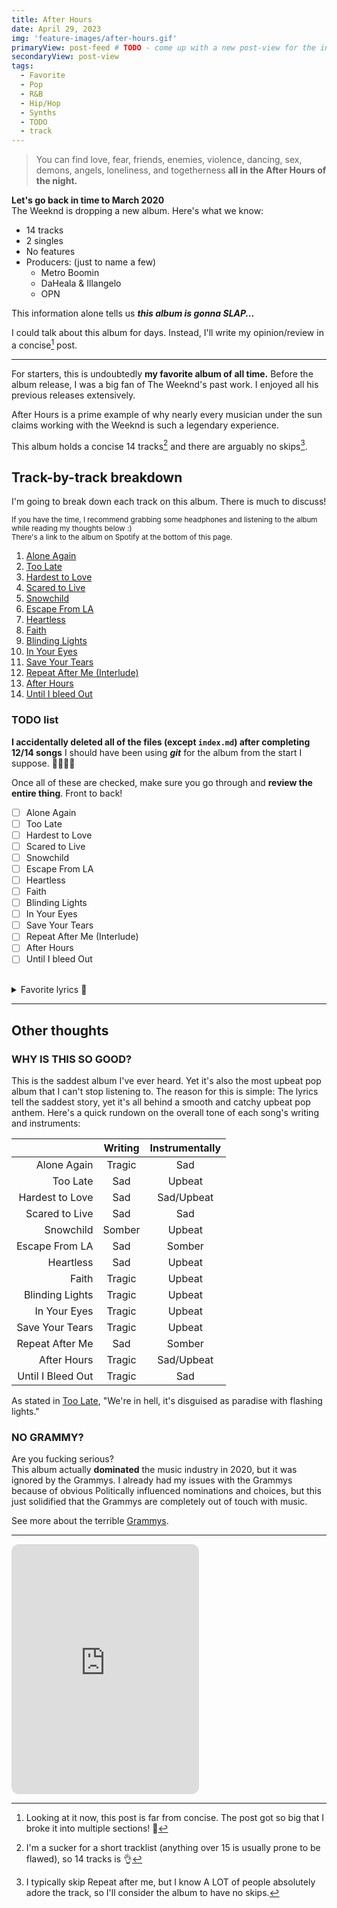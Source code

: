 ```yaml
---
title: After Hours
date: April 29, 2023
img: 'feature-images/after-hours.gif'
primaryView: post-feed # TODO - come up with a new post-view for the index.md
secondaryView: post-view
tags:
  - Favorite
  - Pop
  - R&B
  - Hip/Hop
  - Synths
  - TODO
  - track
---
```


> You can find love, fear, friends, enemies, violence, dancing, sex, demons, angels, loneliness, and togetherness **all in the After Hours of the night.**

<!-- consider moving this somewhere else? -->


**Let's go back in time to March 2020** \
The Weeknd is dropping a new album. Here's what we know:
<!--more-->
- 14 tracks
- 2 singles
- No features
- Producers: (just to name a few)
  - Metro Boomin
  - DaHeala & Illangelo
  - OPN

This information alone tells us ***this album is gonna SLAP...***


I could talk about this album for days. Instead, I'll write my opinion/review in a concise[^1] post.

---

For starters, this is undoubtedly **my favorite album of all time.** Before the album release, I was a big fan of The Weeknd's past work. I enjoyed all his previous releases extensively.

After Hours is a prime example of why nearly every musician under the sun claims working with the Weeknd is such a legendary experience.

This album holds a concise 14 tracks[^2] and there are arguably no skips[^3].

## Track-by-track breakdown
I'm going to break down each track on this album. There is much to discuss!

<small>

If you have the time, I recommend grabbing some headphones and listening to the album while reading my thoughts below :) \
There's a link to the album on Spotify at the bottom of this page.
</small>

1. [Alone Again](/music/albums/after-hours/001-alone-again)
1. [Too Late](/music/albums/after-hours/002-too-late)
1. [Hardest to Love](/music/albums/after-hours/003-hardest-to-love)
1. [Scared to Live](/music/albums/after-hours/004-scared-to-live)
1. [Snowchild](/music/albums/after-hours/005-snowchild)
1. [Escape From LA](/music/albums/after-hours/006-escape-from-la)
1. [Heartless](/music/albums/after-hours/007-heartless)
1. [Faith](/music/albums/after-hours/008-faith)
1. [Blinding Lights](/music/albums/after-hours/009-blinding-lights)
1. [In Your Eyes](/music/albums/after-hours/010-in-your-eyes)
1. [Save Your Tears](/music/albums/after-hours/011-save-your-tears)
1. [Repeat After Me (Interlude)](/music/albums/after-hours/012-repeat-after-me)
1. [After Hours](/music/albums/after-hours/013-after-hours)
1. [Until I bleed Out](/music/albums/after-hours/014-until-i-bleed-out)


### TODO list
**I accidentally deleted all of the files (except `index.md`) after completing 12/14 songs** I should have been using ***git*** for the album from the start I suppose. 🫠🫠🫠🫠

Once all of these are checked, make sure you go through and **review the entire thing**. Front to back!
- [ ] Alone Again
- [ ] Too Late
- [ ] Hardest to Love
- [ ] Scared to Live
- [ ] Snowchild
- [ ] Escape From LA
- [ ] Heartless
- [ ] Faith
- [ ] Blinding Lights
- [ ] In Your Eyes
- [ ] Save Your Tears
- [ ] Repeat After Me (Interlude)
- [ ] After Hours
- [ ] Until I bleed Out

<br />
<details>

  <summary class="text-lg font-bold hover:underline cursor-pointer">Favorite lyrics 📝</summary>

  #### Alone Again
  > Take off my disguise \
  > I'm living someone else's life \
  > Suppressing who I was inside

  > Together we're alone

  > How much to light up my star again \
  > And rewire all my thoughts?

  > Oh, baby won't you remind me what I am \
  > And break, break my little cold heart?

  > Call me up and I'll send for you \
  > Take me down to your altitude

  #### Too Late
  > I can't trust where I live anymore  \
  > Sources say that we're done, how would they know?

  > We're in Hell, it's disguised as a paradise with flashing lights

  #### Hardest to Love
  > If I held you back, at least I held you close

  > And what we had is dead inside, yeah \
  > You're actin' like it's still alive

  > Together we are so alone

  #### Scared to Live
  > If I held you back at least I held you close

  > Refused to be the one to taint your heart

  #### Snowchild
  > I used to pray when I was sixteen \
  > If I didn't make it, then I'd probably make my wrist bleed

  > Every month another accusation \
  > Only thing I'm phobic of is failing

  #### Escape from LA
  > You just wanted by attention \
  > You just wanted my affection \
  > **You got me tattooed on your mind** \
  > You just want me all the time

  > We'll figure out our shit and find a way \
  > When you say that you need space, I give you space \
  > Girl, when you're ready, you know where I stay

  #### Heartless
  > I lost my heart and my mind \
  > I try to always do right \
  > I thought I lost you this time \
  > You just came back in my life \
  > You never gave up on me (Why don't you?) \
  > I'll never know what you see (Why won't you?)

  #### Faith
  > And if you know me \
  > When I go missing, you know where to find me

  > I lost my faith \
  > I'm losing my religion every day \
  > Time hasn't been kind to me, I pray \
  > When I look inside the mirror and see someone I love \
  > Oh, someone I love

  #### Blinding Lights
  > When I'm like this you're the one I trust

  > I'm just calling back to let you know \
  > I could never say it on the phone \
  > Will never let you go this time

  #### In Your Eyes
  > I'd rather be so oblivious \
  > I'd rather be with you

  > You lie, but I don't let it define you

  #### Save Your Tears
  > I saw you dancing in a crowded room \
  > You look so happy when I'm not with you \
  > But then you saw me, caught you by surprise \
  > A single teardrop falling from your eye \
  > I don't know why I run away \
  > I make you cry when I run away

  > You could've asked me why I broke your heart \
  > You could've told me that you fell apart \
  > But you walked past me like I wasn't there \
  > And just pretended like you didn't care

  #### TODO - grab lyrics from repeat after me

  #### TODO - grab lyrics from after hours

  #### TODO - grab lyrics from until i bleed out

</details>

---

## Other thoughts
### WHY IS THIS SO GOOD?
This is the saddest album I've ever heard. Yet it's also the most upbeat pop album that I can't stop listening to. The reason for this is simple: The lyrics tell the saddest story, yet it's all behind a smooth and catchy upbeat pop anthem. Here's a quick rundown on the overall tone of each song's writing and instruments:

|  | Writing | Instrumentally |
| --: | :--: | :--: |
| Alone Again | Tragic | Sad |
| Too Late | Sad | Upbeat |
| Hardest to Love | Sad | Sad/Upbeat |
| Scared to Live | Sad | Sad|
| Snowchild | Somber | Upbeat |
| Escape From LA | Sad | Somber |
| Heartless | Sad | Upbeat |
| Faith | Tragic | Upbeat |
| Blinding Lights | Tragic | Upbeat |
| In Your Eyes | Tragic | Upbeat |
| Save Your Tears | Tragic | Upbeat |
| Repeat After Me | Sad | Somber |
| After Hours | Tragic | Sad/Upbeat |
| Until I Bleed Out | Tragic | Sad |

As stated in [Too Late](/music/albums/after-hours/002-too-late), "We're in hell, it's disguised as paradise with flashing lights."


### NO GRAMMY?
Are you fucking serious? \
This album actually **dominated** the music industry in 2020, but it was ignored by the Grammys. I already had my issues with the Grammys because of obvious Politically influenced nominations and choices, but this just solidified that the Grammys are completely out of touch with music.

See more about the terrible [Grammys](/music/discussion/grammys).




---

<iframe style="border-radius:12px" src="https://open.spotify.com/embed/album/4yP0hdKOZPNshxUOjY0cZj?utm_source=generator" height="400" frameBorder="0" allowfullscreen="" allow="autoplay; clipboard-write; encrypted-media; fullscreen; picture-in-picture" loading="lazy" class="w-full md:w-2/3 lg:w-1/2 mx-auto"></iframe>

[^1]: Looking at it now, this post is far from concise. The post got so big that I broke it into multiple sections! 🤣

[^2]: I'm a sucker for a short tracklist (anything over 15 is usually prone to be flawed), so 14 tracks is 👌

[^3]: I typically skip Repeat after me, but I know A LOT of people absolutely adore the track, so I'll consider the album to have no skips.



